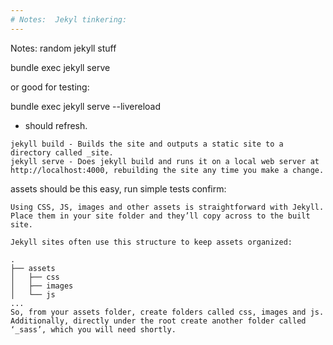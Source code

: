 ```yaml
---
# Notes:  Jekyl tinkering:
---
```

Notes:  random jekyll stuff

bundle exec jekyll serve

or good for testing:

bundle exec jekyll serve --livereload
- should refresh.  


```
jekyll build - Builds the site and outputs a static site to a directory called _site.
jekyll serve - Does jekyll build and runs it on a local web server at http://localhost:4000, rebuilding the site any time you make a change. 
```
assets should be this easy, run simple tests confirm:

```
Using CSS, JS, images and other assets is straightforward with Jekyll. Place them in your site folder and they’ll copy across to the built site.

Jekyll sites often use this structure to keep assets organized:

.
├── assets
│   ├── css
│   ├── images
│   └── js
...
So, from your assets folder, create folders called css, images and js. Additionally, directly under the root create another folder called ‘_sass’, which you will need shortly.
```



